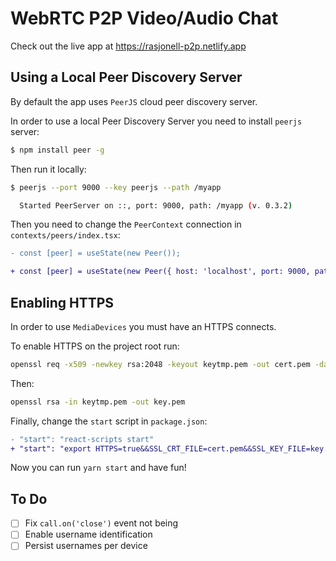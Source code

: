 # WebRTC P2P Video/Audio Chat

Check out the live app at https://rasjonell-p2p.netlify.app

## Using a Local Peer Discovery Server

By default the app uses `PeerJS` cloud peer discovery server.

In order to use a local Peer Discovery Server you need to install `peerjs` server:

```sh
$ npm install peer -g
```

Then run it locally:

```sh
$ peerjs --port 9000 --key peerjs --path /myapp

  Started PeerServer on ::, port: 9000, path: /myapp (v. 0.3.2)
```

Then you need to change the `PeerContext` connection in `contexts/peers/index.tsx`:

```diff
- const [peer] = useState(new Peer());

+ const [peer] = useState(new Peer({ host: 'localhost', port: 9000, path: '/myapp' }));
```

## Enabling HTTPS

In order to use `MediaDevices` you must have an HTTPS connects.

To enable HTTPS on the project root run:

```sh
openssl req -x509 -newkey rsa:2048 -keyout keytmp.pem -out cert.pem -days 365
```

Then:

```sh
openssl rsa -in keytmp.pem -out key.pem
```

Finally, change the `start` script in `package.json`:

```diff
- "start": "react-scripts start"
+ "start": "export HTTPS=true&&SSL_CRT_FILE=cert.pem&&SSL_KEY_FILE=key.pem react-scripts start",
```

Now you can run `yarn start` and have fun!

## To Do

- [ ] Fix `call.on('close')` event not being
- [ ] Enable username identification
- [ ] Persist usernames per device
